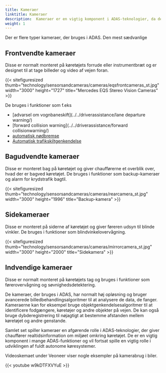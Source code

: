 ```yaml
---
title: Kameraer
linktitle: Kameraer
description:  Kameraer er en vigtig komponent i ADAS-teknologier, da de spiller en afgørende rolle i at levere realtidsinformation om miljøet omkring køretøjet.
weight: 1
---
```

<!-- markdownlint-disable MD033 -->
Der er flere typer kameraer, der bruges i ADAS. Den mest sædvanlige

## Frontvendte kameraer

Disse er normalt monteret på køretøjets forrude eller instrumentbræt og er designet til at tage billeder og video af vejen foran.

{{< sitefiguresized thumb="technology/sensorsandcameras/cameras/eqsfrontcameras_st.jpg" width="3000" height="1727" title="Mercedes EQS Stereo Vision Cameras" >}}

De bruges i funktioner som f.eks

- [advarsel om vognbaneskift](../../driverassistance/lane departure warning/)
- [forward collision warning](../../driverassistance/forward collisionwarning/)
- [automatisk nødbremse](../../driverassistance/automaticemergencybraking/)
- [Automatisk trafikskiltgenkendelse](../../driverassistance/trafficsignrecognition/)

## Bagudvendte kameraer

Disse er monteret bag på køretøjet og giver chaufførerne et overblik over, hvad der er bagved køretøjet. De bruges i funktioner som backup-kameraer og alarm for krydstrafik bagtil.

{{< sitefiguresized thumb="technology/sensorsandcameras/cameras/rearcamera_st.jpg" width="3000" height="1996" title="Backup-kamera" >}}

## Sidekameraer

Disse er monteret på siderne af køretøjet og giver føreren udsyn til blinde vinkler. De bruges i funktioner som blindvinkelovervågning.

{{< sitefiguresized thumb="technology/sensorsandcameras/cameras/mirrorcamera_st.jpg" width="3000" height="2000" title="Sidekamera" >}}

## Indvendige kameraer

Disse er normalt monteret på køretøjets tag og bruges i funktioner som førerovervågning og søvnighedsdetektering.

De kameraer, der bruges i ADAS, har normalt høj opløsning og bruger avancerede billedbehandlingsalgoritmer til at analysere de data, de fanger. Kameraerne kan for eksempel bruge objektgenkendelsesalgoritmer til at identificere fodgængere, køretøjer og andre objekter på vejen. De kan også bruge dybderegistrering til nøjagtigt at bestemme afstanden mellem køretøjet og andre genstande.

Samlet set spiller kameraer en afgørende rolle i ADAS-teknologier, der giver chauffører realtidsinformation om miljøet omkring køretøjet. De er en vigtig komponent i mange ADAS-funktioner og vil fortsat spille en vigtig rolle i udviklingen af ​​fuldt autonome køresystemer.

Videoskemaet under Veoneer viser nogle eksempler på kamerabrug i biler.

{{< youtube w9kDTFXVYuE >}}
